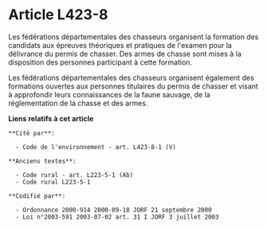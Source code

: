 # Article L423-8

Les fédérations départementales des chasseurs organisent la formation des candidats aux épreuves théoriques et pratiques de
l'examen pour la délivrance du permis de chasser. Des armes de chasse sont mises à la disposition des personnes participant à
cette formation.

Les fédérations départementales des chasseurs organisent également des formations ouvertes aux personnes titulaires du permis
de chasser et visant à approfondir leurs connaissances de la faune sauvage, de la réglementation de la chasse et des armes.

**Liens relatifs à cet article**

	**Cité par**:

	  - Code de l'environnement - art. L423-8-1 (V)

	**Anciens textes**:

	  - Code rural - art. L223-5-1 (Ab)
	  - Code rural L223-5-1

	**Codifié par**:

	  - Ordonnance 2000-914 2000-09-18 JORF 21 septembre 2000
	  - Loi n°2003-591 2003-07-02 art. 31 I JORF 3 juillet 2003
